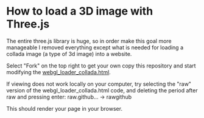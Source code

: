 How to load a 3D image with Three.js
===================================

The entire three.js library is huge, so in order make this goal more manageable I removed everything except what is needed for loading a collada image (a type of 3d image) into a website.

Select "Fork" on the top right to get your own copy this repository and start modifying the [webgl_loader_collada.html](webgl_loader_collada.html).

If viewing does not work locally on your computer, try selecting the "raw" version of the webgl_loader_collada.html code, and deleting the period after raw and pressing enter: raw.github... -> rawgithub

This should render your page in your browser.
